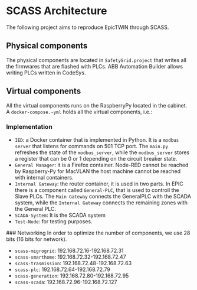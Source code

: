 # SCASS Architecture
 The following project aims to reproduce EpicTWIN through SCASS. 

 ## Physical components 
 The physical components are located in `SafetyGrid.project` that writes all the firmwares that are flashed with PLCs.
 ABB Automation Builder allows writing PLCs written in CodeSys. 



 ## Virtual components
 All the virtual components runs on the RaspberryPy located in the cabinet.
 A `docker-compose.-yml` holds all the virtual components, i.e.: 
 

 ### Implementation 
 * `IED`: a Docker container that is implemented in Python. It is a `modbus server` that listens for commands on 501 TCP port. The `main.py` refreshes the state of the `modbus_server`, while the `modbus_server` stores a register that can be 0 or 1 depending on the circuit breaker state.  
 * `General Manager`: it is a Firefox container. Node-RED cannot be reached by Raspberry-Py for MacVLAN the host machine cannot be reached with internal containers. 
* `Internal Gateway`: the router container, it is used in two parts. In EPIC there is a component called `General-PLC`, that is used to controll the Slave PLCs. The `Main Gateway` connects the GeneralPLC with the SCADA system, while the `Internal Gateway` connects the remaining zones with the General PLC. 
* `SCADA-System`: It is the SCADA system
* `Test-Node`: for testing purposes. 


### Networking 
In order to optimize the number of components, we use 28 bits (16 bits for network). 
* `scass-migrogrid`: 192.168.72.16-192.168.72.31
* `scass-smarthome`: 192.168.72.32-192.168.72.47
* `scass-trasmission`: 192.168.72.48-192.168.72.63
* `scass-plc`: 192.168.72.64-192.168.72.79
* `scass-generation`: 192.168.72.80-192.168.72.95
* `scass-scada`: 192.168.72.96-192.168.72.127